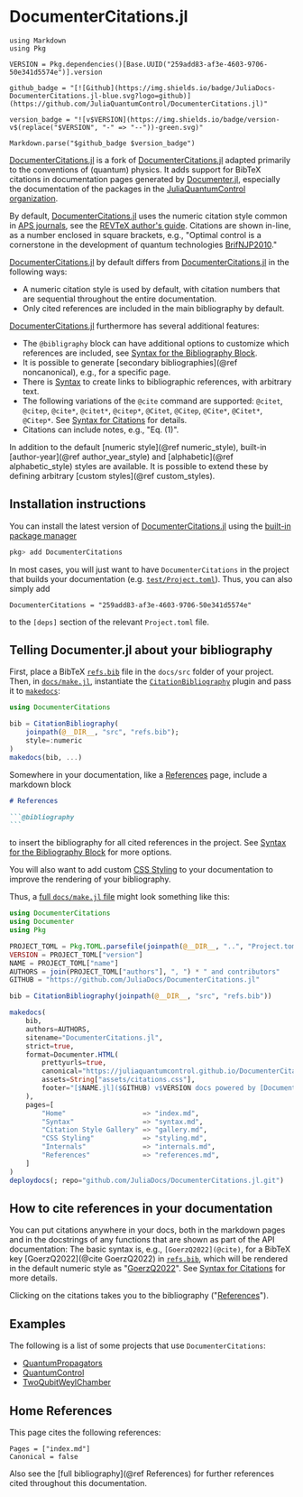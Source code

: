 # DocumenterCitations.jl

```@eval
using Markdown
using Pkg

VERSION = Pkg.dependencies()[Base.UUID("259add83-af3e-4603-9706-50e341d5574e")].version

github_badge = "[![Github](https://img.shields.io/badge/JuliaDocs-DocumenterCitations.jl-blue.svg?logo=github)](https://github.com/JuliaQuantumControl/DocumenterCitations.jl)"

version_badge = "![v$VERSION](https://img.shields.io/badge/version-v$(replace("$VERSION", "-" => "--"))-green.svg)"

Markdown.parse("$github_badge $version_badge")
```

[DocumenterCitations.jl](https://github.com/JuliaDocs/DocumenterCitations.jl) is a fork of [DocumenterCitations.jl](https://github.com/ali-ramadhan/DocumenterCitations.jl) adapted primarily to the conventions of (quantum) physics. It adds support for BibTeX citations in documentation pages generated by [Documenter.jl](https://github.com/JuliaDocs/Documenter.jl), especially the documentation of the packages in the [JuliaQuantumControl organization](https://github.com/JuliaQuantumControl).

By default, [DocumenterCitations.jl](https://github.com/JuliaDocs/DocumenterCitations.jl) uses the numeric citation style common in [APS journals](https://journals.aps.org), see the [REVTeX author's guide](https://www.ctan.org/tex-archive/macros/latex/contrib/revtex/auguide). Citations are shown in-line, as a number enclosed in square brackets, e.g., "Optimal control is a cornerstone in the development of quantum technologies [BrifNJP2010](@cite)."

[DocumenterCitations.jl](https://github.com/JuliaDocs/DocumenterCitations.jl) by default differs from [DocumenterCitations.jl](https://github.com/ali-ramadhan/DocumenterCitations.jl) in the following ways:

* A numeric citation style is used by default, with citation numbers that are sequential throughout the entire documentation.
* Only cited references are included in the main bibliography by default.

[DocumenterCitations.jl](https://github.com/JuliaDocs/DocumenterCitations.jl) furthermore has several additional features:

* The `@bibligraphy` block can have additional options to customize which references are included, see [Syntax for the Bibliography Block](@ref).
* It is possible to generate [secondary bibliographies](@ref noncanonical), e.g., for a specific page.
* There is [Syntax](@ref) to create links to bibliographic references, with arbitrary text.
* The following variations of the `@cite` command are supported: `@citet`, `@citep`, `@cite*`, `@citet*`, `@citep*`, `@Citet`, `@Citep`, `@Cite*`, `@Citet*`, `@Citep*`.  See [Syntax for Citations](@ref) for details.
* Citations can include notes, e.g., "Eq. (1)".

In addition to the default [numeric style](@ref numeric_style), built-in [author-year](@ref author_year_style) and [alphabetic](@ref alphabetic_style) styles are available. It is possible to extend these by defining arbitrary [custom styles](@ref custom_styles).


## Installation instructions

You can install the latest version of [DocumenterCitations.jl](https://github.com/JuliaDocs/DocumenterCitations.jl) using the [built-in package manager](https://docs.julialang.org/en/v1/stdlib/Pkg/)

```julia
pkg> add DocumenterCitations
```

In most cases, you will just want to have `DocumenterCitations` in the project that builds your documentation (e.g. [`test/Project.toml`](https://github.com/JuliaDocs/DocumenterCitations.jl/blob/master/test/Project.toml)). Thus, you can also simply add

```
DocumenterCitations = "259add83-af3e-4603-9706-50e341d5574e"
```

to the `[deps]` section of the relevant `Project.toml` file.


## Telling Documenter.jl about your bibliography

First, place a BibTeX [`refs.bib`](./refs.bib) file in the `docs/src` folder of your project.  Then, in [`docs/make.jl`](https://github.com/JuliaDocs/DocumenterCitations.jl/blob/master/docs/make.jl), instantiate the [`CitationBibliography`](@ref) plugin and pass it to [`makedocs`](https://documenter.juliadocs.org/stable/lib/public/#Documenter.makedocs):

```julia
using DocumenterCitations

bib = CitationBibliography(
    joinpath(@__DIR__, "src", "refs.bib");
    style=:numeric
)
makedocs(bib, ...)
```

Somewhere in your documentation, like a [References](@ref) page, include a markdown block

~~~markdown
# References

```@bibliography
```
~~~

to insert the bibliography for all cited references in the project. See [Syntax for the Bibliography Block](@ref) for more options.

You will also want to add custom [CSS Styling](@ref) to your documentation to improve the rendering of your bibliography.

Thus, a [full `docs/make.jl` file](https://github.com/JuliaDocs/DocumenterCitations.jl/blob/master/docs/make.jl) might look something like this:

```julia
using DocumenterCitations
using Documenter
using Pkg

PROJECT_TOML = Pkg.TOML.parsefile(joinpath(@__DIR__, "..", "Project.toml"))
VERSION = PROJECT_TOML["version"]
NAME = PROJECT_TOML["name"]
AUTHORS = join(PROJECT_TOML["authors"], ", ") * " and contributors"
GITHUB = "https://github.com/JuliaDocs/DocumenterCitations.jl"

bib = CitationBibliography(joinpath(@__DIR__, "src", "refs.bib"))

makedocs(
    bib,
    authors=AUTHORS,
    sitename="DocumenterCitations.jl",
    strict=true,
    format=Documenter.HTML(
        prettyurls=true,
        canonical="https://juliaquantumcontrol.github.io/DocumenterCitations.jl",
        assets=String["assets/citations.css"],
        footer="[$NAME.jl]($GITHUB) v$VERSION docs powered by [Documenter.jl](https://github.com/JuliaDocs/Documenter.jl)."
    ),
    pages=[
        "Home"                   => "index.md",
        "Syntax"                 => "syntax.md",
        "Citation Style Gallery" => "gallery.md",
        "CSS Styling"            => "styling.md",
        "Internals"              => "internals.md",
        "References"             => "references.md",
    ]
)
deploydocs(; repo="github.com/JuliaDocs/DocumenterCitations.jl.git")
```


## How to cite references in your documentation

You can put citations anywhere in your docs, both in the markdown pages and in the docstrings of any functions that are shown as part of the API documentation: The basic syntax is, e.g., `[GoerzQ2022](@cite)`, for a BibTeX key [GoerzQ2022](@cite GoerzQ2022) in [`refs.bib`](./refs.bib),  which will be rendered in the default numeric style as "[GoerzQ2022](@cite)".  See [Syntax for Citations](@ref) for more details.

Clicking on the citations takes you to the bibliography ("[References](@ref)").

## Examples

The following is a list of some projects that use `DocumenterCitations`:

* [QuantumPropagators](https://juliaquantumcontrol.github.io/QuantumPropagators.jl)
* [QuantumControl](https://juliaquantumcontrol.github.io/QuantumControl.jl/)
* [TwoQubitWeylChamber](https://juliaquantumcontrol.github.io/TwoQubitWeylChamber.jl)

## Home References

This page cites the following references:

```@bibliography
Pages = ["index.md"]
Canonical = false
```

Also see the [full bibliography](@ref References) for further references cited throughout this documentation.

